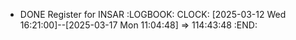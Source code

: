 - DONE Register for INSAR
  :LOGBOOK:
  CLOCK: [2025-03-12 Wed 16:21:00]--[2025-03-17 Mon 11:04:48] =>  114:43:48
  :END: